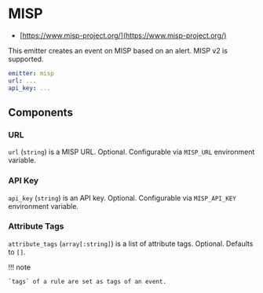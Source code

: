 # MISP

- [https://www.misp-project.org/](https://www.misp-project.org/)

This emitter creates an event on MISP based on an alert. MISP v2 is supported.

```yaml
emitter: misp
url: ...
api_key: ...
```

## Components

### URL

`url` (`string`) is a MISP URL. Optional. Configurable via `MISP_URL` environment variable.

### API Key

`api_key` (`string`) is an API key. Optional. Configurable via `MISP_API_KEY` environment variable.

### Attribute Tags

`attribute_tags` (`array[:string]`) is a list of attribute tags. Optional. Defaults to `[]`.

!!! note

    `tags` of a rule are set as tags of an event.
